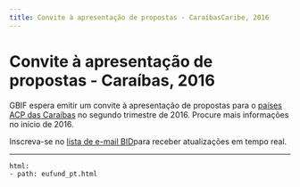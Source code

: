 ```yaml
---
title: Convite à apresentação de propostas - CaraíbasCaribe, 2016
---
```

# Convite à apresentação de propostas - Caraíbas, 2016

GBIF espera emitir um convite à apresentação de propostas para o [países ACP das Caraíbas](https://ec.europa.eu/europeaid/regions/african-caribbean-and-pacific-acp-region_en) no segundo trimestre de 2016. Procure mais informações no início de 2016.

Inscreva-se no [lista de e-mail BID](http://#)para receber atualizações em tempo real.



------

```styledYaml
html:
- path: eufund_pt.html
```